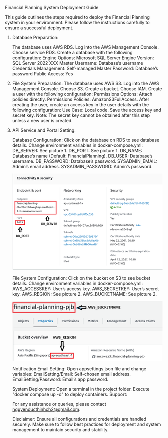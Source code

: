 
Financial Planning System Deployment Guide

This guide outlines the steps required to deploy the Financial Planning system in your environment. Please follow the instructions carefully to ensure a successful deployment.


1. Database Preparation:

    The database uses AWS RDS.
    Log into the AWS Management Console.
    Choose service RDS.
    Create a database with the following configuration:
        Engine Options: Microsoft SQL Server
        Engine Version: SQL Server 2022 XXX
        Master Username: Database’s username
        Credentials Management: Self-managed
        Master Password: Database’s password
        Public Access: Yes

2. File System Preparation:
    The database uses AWS S3.
    Log into the AWS Management Console.
    Choose S3.
    Create a bucket.
    Choose IAM.
    Create a user with the following configuration:
        Permissions Options: Attach policies directly.
        Permissions Policies: AmazonS3FullAccess.
    After creating the user, create an access key in the user details with the following configuration:
        Use Case: Local code.
    Save the access key and secret key. Note: The secret key cannot be obtained after this step unless a new user is created.

3. API Service and Portal Setting:

    Database Configuration:
        Click on the database on RDS to see database details.
        Change environment variables in docker-compose.yml:
            DB_SERVER: See picture 1.
            DB_PORT: See picture 1.
            DB_NAME: Database’s name (Default: FinancialPlanning).
            DB_USER: Database’s username.
            DB_PASSWORD: Database’s password.
            SYSADMIN_EMAIL: Admin’s email address.
            SYSADMIN_PASSWORD: Admin’s password.
    
    ![plot](./src/rds.png)

    File System Configuration:
        Click on the bucket on S3 to see bucket details.
        Change environment variables in docker-compose.yml:
            AWS_ACCESSKEY: User’s access key.
            AWS_SECRETKEY: User’s secret key.
            AWS_REGION: See picture 2.
            AWS_BUCKETNAME: See picture 2.
    
    ![plot](./src/s3.png)

    Notification Email Setting:
        Open appsettings.json file and change variables:
            EmailSetting/Email: Self-chosen email address.
            EmailSetting/Password: Email’s app password.

    System Deployment:
        Open a terminal in the project folder.
        Execute "docker compose up -d" to deploy containers.
        Support:


    For any assistance or queries, please contact nguyenducthinhch2@gmail.com.

    Disclaimer:
    Ensure all configurations and credentials are handled securely. Make sure to follow best practices for deployment and system management to maintain security and stability.